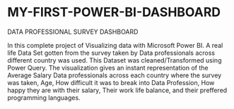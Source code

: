 # MY-FIRST-POWER-BI-DASHBOARD
DATA PROFESSIONAL SURVEY DASHBOARD

In this complete project of Visualizing data with Microsoft Power BI. A real life Data Set gotten from the survey taken by Data professionals across different country was used. This Dataset was cleaned/Transformed using Power Query. The visualization gives an instant representation of the Average Salary Data professionals across each country where the survey was taken, Age, How difficult it was to break into Data Profession, How happy they are with their salary, Their work life balance, and their preffered programming languages.

